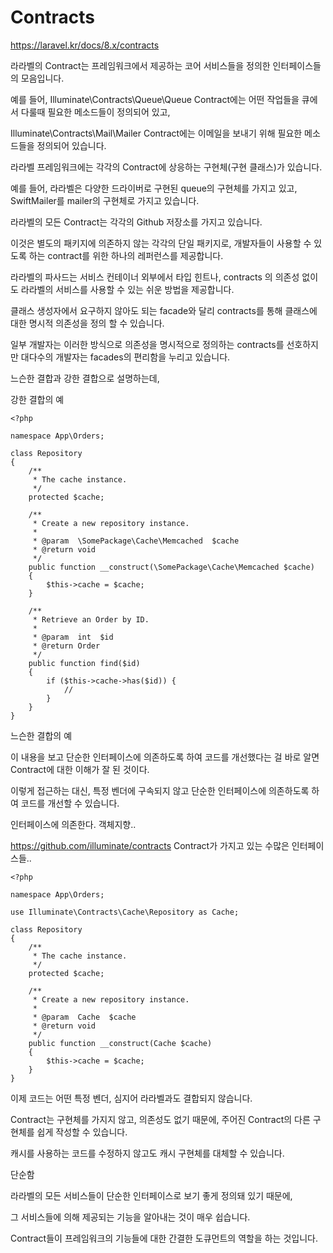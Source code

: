 # Contracts

https://laravel.kr/docs/8.x/contracts

라라벨의 Contract는 프레임워크에서 제공하는 코어 서비스들을 정의한 인터페이스들의 모음입니다.

예를 들어, Illuminate\Contracts\Queue\Queue Contract에는 어떤 작업들을 큐에서 다룰때 필요한 메소드들이 정의되어 있고,

Illuminate\Contracts\Mail\Mailer Contract에는 이메일을 보내기 위해 필요한 메소드들을 정의되어 있습니다.

라라벨 프레임워크에는 각각의 Contract에 상응하는 구현체(구현 클래스)가 있습니다.

예를 들어, 라라벨은 다양한 드라이버로 구현된 queue의 구현체를 가지고 있고, SwiftMailer를 mailer의 구현체로 가지고 있습니다.

라라벨의 모든 Contract는 각각의 Github 저장소를 가지고 있습니다.

이것은 별도의 패키지에 의존하지 않는 각각의 단일 패키지로, 개발자들이 사용할 수 있도록 하는 contract를 위한 하나의 레퍼런스를 제공합니다.

라라벨의 파사드는 서비스 컨테이너 외부에서 타입 힌트나, contracts 의 의존성 없이도 라라벨의 서비스를 사용할 수 있는 쉬운 방법을 제공합니다.

클래스 생성자에서 요구하지 않아도 되는 facade와 달리 contracts를 통해 클래스에 대한 명시적 의존성을 정의 할 수 있습니다.

일부 개발자는 이러한 방식으로 의존성을 명시적으로 정의하는 contracts를 선호하지만 대다수의 개발자는 facades의 편리함을 누리고 있습니다.

느슨한 결합과 강한 결합으로 설명하는데, 

강한 결합의 예


```
<?php

namespace App\Orders;

class Repository
{
    /**
     * The cache instance.
     */
    protected $cache;

    /**
     * Create a new repository instance.
     *
     * @param  \SomePackage\Cache\Memcached  $cache
     * @return void
     */
    public function __construct(\SomePackage\Cache\Memcached $cache)
    {
        $this->cache = $cache;
    }

    /**
     * Retrieve an Order by ID.
     *
     * @param  int  $id
     * @return Order
     */
    public function find($id)
    {
        if ($this->cache->has($id)) {
            //
        }
    }
}
```

느슨한 결합의 예

이 내용을 보고 단순한 인터페이스에 의존하도록 하여 코드를 개선했다는 걸 바로 알면 Contract에 대한 이해가 잘 된 것이다.

이렇게 접근하는 대신, 특정 벤더에 구속되지 않고 단순한 인터페이스에 의존하도록 하여 코드를 개선할 수 있습니다.

인터페이스에 의존한다. 객체지향..

https://github.com/illuminate/contracts Contract가 가지고 있는 수많은 인터페이스들.. 

```
<?php

namespace App\Orders;

use Illuminate\Contracts\Cache\Repository as Cache;

class Repository
{
    /**
     * The cache instance.
     */
    protected $cache;

    /**
     * Create a new repository instance.
     *
     * @param  Cache  $cache
     * @return void
     */
    public function __construct(Cache $cache)
    {
        $this->cache = $cache;
    }
}
```

이제 코드는 어떤 특정 벤더, 심지어 라라벨과도 결합되지 않습니다.

Contract는 구현체를 가지지 않고, 의존성도 없기 때문에, 주어진 Contract의 다른 구현체를 쉽게 작성할 수 있습니다.

캐시를 사용하는 코드를 수정하지 않고도 캐시 구현체를 대체할 수 있습니다.

단순함

라라벨의 모든 서비스들이 단순한 인터페이스로 보기 좋게 정의돼 있기 때문에,

그 서비스들에 의해 제공되는 기능을 알아내는 것이 매우 쉽습니다.

Contract들이 프레임워크의 기능들에 대한 간결한 도큐먼트의 역할을 하는 것입니다.

